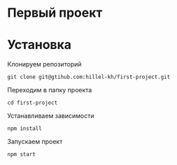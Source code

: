 # Первый проект

# Установка

Клонируем репозиторий
```
git clone git@gtihub.com:hillel-kh/first-project.git
```

Переходим в папку проекта
```
cd first-project
```

Устанавливаем зависимости
```
npm install
```

Запускаем проект
```
npm start
```
